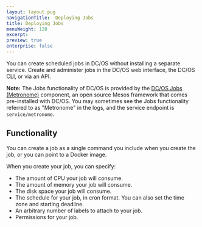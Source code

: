 ```yaml
---
layout: layout.pug
navigationTitle:  Deploying Jobs
title: Deploying Jobs
menuWeight: 120
excerpt:
preview: true
enterprise: false
---
```


<!-- This source repo for this topic is https://github.com/dcos/dcos-docs -->


You can create scheduled jobs in DC/OS without installing a separate service. Create and administer jobs in the DC/OS web interface, the DC/OS CLI, or via an API.

**Note:** The Jobs functionality of DC/OS is provided by the [DC/OS Jobs (Metronome)](https://github.com/dcos/metronome) component, an open source Mesos framework that comes pre-installed with DC/OS. You may sometimes see the Jobs functionality referred to as "Metronome" in the logs, and the service endpoint is `service/metronome`.

## Functionality

You can create a job as a single command you include when you create the job, or you can point to a Docker image.

When you create your job, you can specify:

* The amount of CPU your job will consume.
* The amount of memory your job will consume.
* The disk space your job will consume.
* The schedule for your job, in cron format. You can also set the time zone and starting deadline.
* An arbitrary number of labels to attach to your job.
* Permissions for your job.
